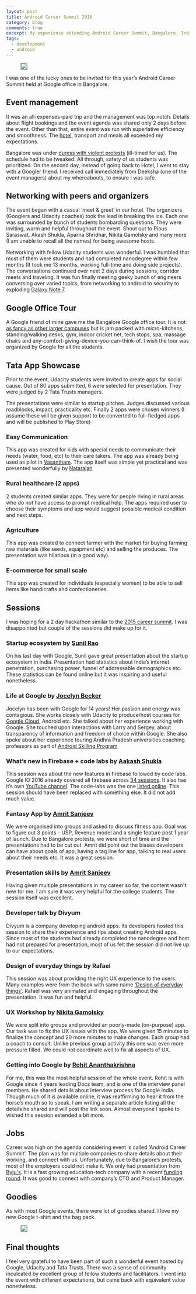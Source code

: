 ```yaml
---
layout: post
title: Android Career Summit 2016
category: blog
comments: true
excerpt: My experience attending Android Career Summit, Bangalore, India
tags: 
  - development
  - android
---
```


<figure>
 <a href="{{ site.url }}/images/blog/capstone/android-summit.jpg"><img style="border: 1px solid gray" src="{{ site.url }}/images/blog/capstone/android-summit.jpg"></a>
</figure>

I was one of the lucky ones to be invited for this year’s Android Career Summit held at Google office in Bangalore. 

## Event management

It was an all-expenses-paid trip and the management was top notch. Details about flight bookings and the event agenda was shared only 2 days before the event. Other than that, entire event was run with superlative efficiency and smoothness. The [hotel](https://www.google.co.in/maps/uv?hl=en&pb=!1s0x3bae1686b281d2a3:0xfe17a276bcf050c5!2m10!2m2!1i80!2i80!3m1!2i20!16m4!1b1!2m2!1m1!1e1!3m1!7e115!4s/maps/place/vivanta%2Btaj%2Bbangalore/@12.9726851,77.6195827,3a,75y,304.75h,90t/data%3D*213m4*211e1*213m2*211sCk9nUER4L-UAAAQo8Xiitw*212e0*214m2*213m1*211s0x0:0xfe17a276bcf050c5!5svivanta+taj+bangalore+-+Google+Search&imagekey=!1e2!2sCk9nUER4L-UAAAQo8Xiitw&sa=X&ved=0ahUKEwjjxdWA75HPAhUElJQKHc1SBosQoB8IhgEwCg), transport and meals all exceeded my expectations. 

Bangalore was under [duress with violent protests](http://edition.cnn.com/2016/09/13/asia/india-water-dispute/index.html) (ill-timed for us). The schedule had to be tweaked. All through, safety of us students was prioritized. On the second day, instead of going back to Hotel, I went to stay with a Googler friend. I received call immediately from Deeksha (one of the event managers) about my whereabouts, to ensure I was safe. 

## Networking with peers and organizers

The event began with a casual ‘meet & greet’ in our hotel. The organizers (Googlers and Udacity coaches) took the lead in breaking the ice. Each one was surrounded by bunch of students bombarding questions. They were inviting, warm and helpful throughout the event. Shout out to Pious Saraswat, Akash Shukla, Aparna Shridhar, Nikita Gamolsky and many more (I am unable to recall all the names) for being awesome hosts. 

Networking with fellow Udacity students was wonderful. I was humbled that most of them were students and had completed nanodegree within few months (It took me 13 months, working full-time and doing side projects). The conversations continued over next 2 days during sessions, corridor meets and traveling. It was fun finally meeting geeky bunch of engineers conversing over varied topics, from networking to android to security to exploding [Galaxy Note 7](https://en.wikipedia.org/wiki/Samsung_Galaxy_Note_7#Exploding_battery_recall). 

## Google Office Tour

A Google friend of mine gave me the Bangalore Google office tour. It is not [as fancy as other larger campuses](https://www.google.co.in/search?q=google+office+mountain+view+tour&tbm=isch&tbo=u&source=univ&sa=X&ved=0ahUKEwid7u7noJHPAhUTv5QKHUvWC9IQsAQIRQ&biw=1280&bih=726#tbm=isch&q=google+office) but is jam packed with micro-kitchens, standing/walking desks, gym, indoor cricket net, tech stops, spa, massage chairs and any-comfort-giving-device-you-can-think-of. I wish the tour was organized by Google for all the students.

## Tata App Showcase

Prior to the event, Udacity students were invited to create apps for social cause. Out of 80 apps submitted, 6 were selected for presentation. They were judged by 2 Tata Trusts managers. 

The presentations were similar to startup pitches. Judges discussed various roadblocks, impact, practicality etc. Finally 2 apps were chosen winners (I assume these will be given support to be converted to full-fledged apps and will be published to Play Store)


### Easy Communication
This app was created for kids with special needs to communicate their needs (water, food, etc) to their care takers. The app was already being used as pilot in [Vasantham](http://www.vasantham.org). The app itself was simple yet practical and was presented wonderfully by [Natarajan](https://www.linkedin.com/in/natarajan-raman-1230157). 

### Rural healthcare (2 apps)
2 students created similar apps. They were for people riving in rural areas who do not have access to prompt medical help. The apps required user to choose their symptoms and app would suggest possible medical condition and next steps. 

### Agriculture
This app was created to connect farmer with the market for buying farming raw materials (like seeds, equipment etc) and selling the produces. The presentation was hilarious (in a good way).

### E-commerce for small scale
This app was created for individuals (especially women) to be able to sell items like handicrafts and confectioneries. 


## Sessions

I was hoping for a 2 day hackathon similar to the [2015 career summit](http://blog.udacity.com/2015/12/udacity-android-developers-attend-google-career-summit.html). I was disappointed but couple of the sessions did make up for it. 
 
### Startup ecosystem by [Sunil Rao](https://www.linkedin.com/in/sunilrao1)
On his last day with Google, Sunil gave great presentation about the startup ecosystem in India. Presentation had statistics about India’s internet penetration, purchasing power, funnel of addressable demographics etc. These statistics can be found online but it was inspiring and useful nonetheless. 

### Life at Google by [Jocelyn Becker](https://www.linkedin.com/in/jocelyn-becker-a771271)
Jocelyn has been with Google for 14 years! Her passion and energy was contagious. She works closely with Udacity to produce/host courses for [Google Cloud](https://classroom.udacity.com/courses/ud859/lessons/1226758544/concepts/13629089230923), Android etc. She talked about her experience working with Google. She touched upon interactions with Larry and Sergey, about transparency of information and freedom of choice within Google. She also spoke about her experience touring Andhra Pradesh universities coaching professors as part of [Android Skilling Program](https://developers.google.com/training/programs/india/)

### What’s new in Firebase + code labs by [Aakash Shukla]()
This session was about the new features in firebase followed by code labs. Google IO 2016 already covered all firebase across [34 sessions](https://www.youtube.com/playlist?list=PLl-K7zZEsYLlAyGS6_paVoGJ9YKC7J3NN). It also has it’s own [YouTube channel](https://www.youtube.com/user/Firebase). The code-labs was the one [listed online](https://codelabs.developers.google.com/codelabs/firebase-android/). This session should have been replaced with something else. It did not add much value. 

### Fantasy App by [Amrit Sanjeev](https://www.linkedin.com/in/amrit-sanjeev-a4984438)
We were organised into groups and asked to discuss fitness app. Goal was to figure out 3 points - USP, Revenue model and a single feature post 1 year of launch. Due to Bangalore protests, we were short of time and the presentations had to be cut out. Amrit did point out the biases developers can have about goals of app, having a tag line for app, talking to real users about their needs etc. It was a great session. 

### Presentation skills by [Amrit Sanjeev](https://www.linkedin.com/in/amrit-sanjeev-a4984438)
Having given multiple presentations in my career so far, the content wasn't new for me. I am sure it was very helpful for the college students. The session itself was excellent.  

### Developer talk by Divyum
Divyum is a company developing android apps. Its developers hosted this session to share their experience and tips about creating Android apps. Since most of the students had already completed the nanodegree and host had not prepared for presentation, most of us felt the session did not live up to our expectations.

### Design of everyday things by Rafael
This session was about providing the right UX experience to the users. Many examples were from the book with same name [‘Design of everyday things’](http://www.amazon.in/Design-Everyday-Things-Multimode-Cd/dp/1452654123). Rafael was very animated and engaging throughout the presentation. It was fun and helpful. 

### UX Workshop by [Nikita Gamolsky](https://www.linkedin.com/in/ngamolsky)
We were split into groups and provided an poorly-made (on-purpose) app. Our task was to fix the UX issues with the app. We were given 15 minutes to finalize the concept and 20 more minutes to make changes. Each group had a coach to consult. Unlike previous group activity this one was even more pressure filled. We could not coordinate well to fix all aspects of UX.

### Getting into Google by [Rohit Ananthakrishna](https://in.linkedin.com/in/arohit)
For me, this was the most helpful session of the whole event. Rohit is with Google since 4 years leading Docs team, and is one of the interview panel members. He shared details about interview process for Google India. Though much of it is available online, it was reaffirming to hear it from the horse’s mouth so to speak. I am writing a separate article listing all the details he shared and will post the link soon. Almost everyone I spoke to wished this session extended a bit more. 

## Jobs
Career was high on the agenda considering event is called ‘Android Career Summit’. The plan was for multiple companies to share details about their working, and connect with us. Unfortunately, due to Bangalore’s protests, most of the employers could not make it. We only had presentation from [Byju's](http://byjus.com/). It is a fast growing education-tech company with a recent [funding round](https://www.crunchbase.com/organization/byju-s#/entity). It was good to connect with company’s CTO and Product Manager. 

## Goodies
As with most Google events, there were lot of goodies shared. I love my new Google t-shirt and the bag pack.

<figure>
 <a href="{{ site.url }}/images/blog/capstone/android-summit-goodies.jpg"><img style="border: 1px solid gray" src="{{ site.url }}/images/blog/capstone/android-summit-goodies.jpg"></a>
</figure>

## Final thoughts
I feel very grateful to have been part of such a wonderful event hosted by Google, Udacity and Tata Trusts. There was a sense of community inculcated by excellent group of fellow students and facilitators. I went into the event with different expectations, but came back with equivalent value nonetheless. 
